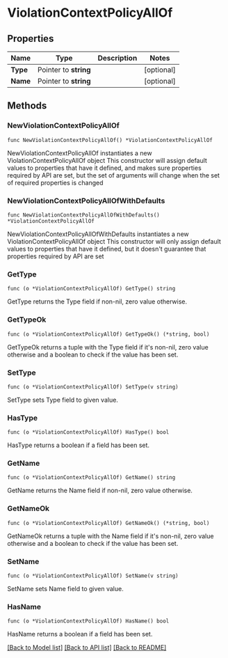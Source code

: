# ViolationContextPolicyAllOf

## Properties

Name | Type | Description | Notes
------------ | ------------- | ------------- | -------------
**Type** | Pointer to **string** |  | [optional] 
**Name** | Pointer to **string** |  | [optional] 

## Methods

### NewViolationContextPolicyAllOf

`func NewViolationContextPolicyAllOf() *ViolationContextPolicyAllOf`

NewViolationContextPolicyAllOf instantiates a new ViolationContextPolicyAllOf object
This constructor will assign default values to properties that have it defined,
and makes sure properties required by API are set, but the set of arguments
will change when the set of required properties is changed

### NewViolationContextPolicyAllOfWithDefaults

`func NewViolationContextPolicyAllOfWithDefaults() *ViolationContextPolicyAllOf`

NewViolationContextPolicyAllOfWithDefaults instantiates a new ViolationContextPolicyAllOf object
This constructor will only assign default values to properties that have it defined,
but it doesn't guarantee that properties required by API are set

### GetType

`func (o *ViolationContextPolicyAllOf) GetType() string`

GetType returns the Type field if non-nil, zero value otherwise.

### GetTypeOk

`func (o *ViolationContextPolicyAllOf) GetTypeOk() (*string, bool)`

GetTypeOk returns a tuple with the Type field if it's non-nil, zero value otherwise
and a boolean to check if the value has been set.

### SetType

`func (o *ViolationContextPolicyAllOf) SetType(v string)`

SetType sets Type field to given value.

### HasType

`func (o *ViolationContextPolicyAllOf) HasType() bool`

HasType returns a boolean if a field has been set.

### GetName

`func (o *ViolationContextPolicyAllOf) GetName() string`

GetName returns the Name field if non-nil, zero value otherwise.

### GetNameOk

`func (o *ViolationContextPolicyAllOf) GetNameOk() (*string, bool)`

GetNameOk returns a tuple with the Name field if it's non-nil, zero value otherwise
and a boolean to check if the value has been set.

### SetName

`func (o *ViolationContextPolicyAllOf) SetName(v string)`

SetName sets Name field to given value.

### HasName

`func (o *ViolationContextPolicyAllOf) HasName() bool`

HasName returns a boolean if a field has been set.


[[Back to Model list]](../README.md#documentation-for-models) [[Back to API list]](../README.md#documentation-for-api-endpoints) [[Back to README]](../README.md)



